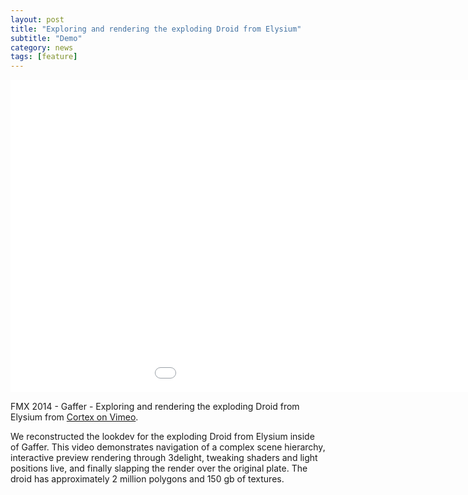 ```yaml
---
layout: post
title: "Exploring and rendering the exploding Droid from Elysium"
subtitle: "Demo"
category: news
tags: [feature]
---
```


<div class="embed-responsive embed-responsive-16by9 mb-15">
    <iframe class="embed-responsive-item" src="//player.vimeo.com/video/93273775" width="1150" height="500" frameborder="0" scrolling="no" webkitallowfullscreen mozallowfullscreen allowfullscreen></iframe>
</div>

FMX 2014 - Gaffer - Exploring and rendering the exploding Droid from Elysium from [Cortex on Vimeo](http://vimeo.com/cortex).

We reconstructed the lookdev for the exploding Droid from Elysium inside of Gaffer. This video demonstrates navigation of a complex scene hierarchy, interactive preview rendering through 3delight, tweaking shaders and light positions live, and finally slapping the render over the original plate. The droid has approximately 2 million polygons and 150 gb of textures.

